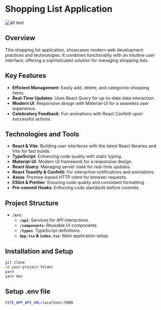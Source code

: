 # Shopping List Application
![alt text](https://i0.wp.com/blog.apitier.com/wp-content/uploads/2023/02/MERN_Stack.jpg?w=560&ssl=1)

## Overview

This shopping list application, showcases modern web development practices and technologies. It combines functionality with an intuitive user interface, offering a sophisticated solution for managing shopping lists.

## Key Features

- **Efficient Management**: Easily add, delete, and categorize shopping items.
- **Real-Time Updates**: Uses React Query for up-to-date data interaction.
- **Modern UI**: Responsive design with Material-UI for a seamless user experience.
- **Celebratory Feedback**: Fun animations with React Confetti upon successful actions.

## Technologies and Tools

- **React & Vite**: Building user interfaces with the latest React libraries and Vite for fast builds.
- **TypeScript**: Enhancing code quality with static typing.
- **Material-UI**: Modern UI framework for a responsive design.
- **React Query**: Managing server state for real-time updates.
- **React Toastify & Confetti**: For interactive notifications and animations.
- **Axios**: Promise-based HTTP client for browser requests.
- **ESlint & Prettier**: Ensuring code quality and consistent formatting.
- **Pre-commit Hooks**: Enforcing code standards before commits.

## Project Structure

- **`/src`**:
  - **`/api`**: Services for API interactions.
  - **`/components`**: Reusable UI components.
  - **`/types`**: TypeScript definitions.
  - **`App.tsx` & `index.tsx`**: Main application setup.

## Installation and Setup

```bash
git clone
cd your-project-folder
yarn
yarn dev
```

## Setup .env file 

```bash
VITE_APP_API_URL=localhost:5000
```

